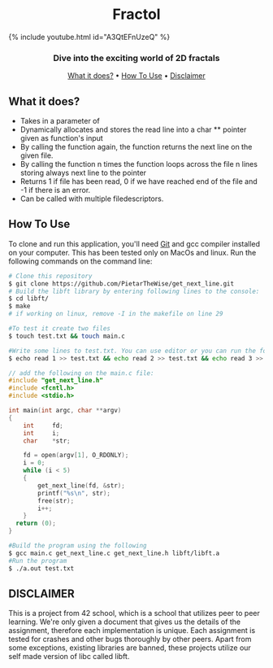 <h1 align="center">
  <br>
    Fractol
  <br>
</h1>

{% include youtube.html id="A3QtEFnUzeQ" %}

<h3 align="center">Dive into the exciting world of 2D fractals</h3>

<p align="center">
  <a href="#what-it-does">What it does?</a> •
  <a href="#how-to-use">How To Use</a> •
  <a href="#disclaimer">Disclaimer</a>
</p>


## What it does?

* Takes in a parameter of 
* Dynamically allocates and stores the read line into a char ** pointer given as function's input 
* By calling the function again, the function returns the next line on the given file.
* By calling the function n times the function loops across the file n lines storing always next line to the pointer
* Returns 1 if file has been read, 0 if we have reached end of the file and -1 if there is an error.
* Can be called with multiple filedescriptors.

## How To Use

To clone and run this application, you'll need [Git](https://git-scm.com) and gcc compiler installed on your computer. This has been tested only on MacOs and linux. Run the following commands on the command line:

```bash
# Clone this repository
$ git clone https://github.com/PietarTheWise/get_next_line.git
# Build the libft library by entering following lines to the console:
$ cd libft/
$ make
# if working on linux, remove -I in the makefile on line 29

#To test it create two files
$ touch test.txt && touch main.c

#Write some lines to test.txt. You can use editor or you can run the following on terminal
$ echo read 1 >> test.txt && echo read 2 >> test.txt && echo read 3 >> test.txt && echo read 4 >> test.txt && echo read 5 >> test.txt
```


```c
// add the following on the main.c file:
#include "get_next_line.h"
#include <fcntl.h>
#include <stdio.h>

int main(int argc, char **argv)
{
	int		fd;
	int		i;
	char	*str;

	fd = open(argv[1], O_RDONLY);
	i = 0;
	while (i < 5)
	{
		get_next_line(fd, &str);
		printf("%s\n", str);
		free(str);
		i++;
	}
  return (0);
}

```
```bash
#Build the program using the following
$ gcc main.c get_next_line.c get_next_line.h libft/libft.a
#Run the program
$ ./a.out test.txt
```

## DISCLAIMER

<p>
This is a project from 42 school, which is a school that utilizes peer to peer learning.
We're only given a document that gives us the details of the assignment, therefore each implementation
is unique. Each assignment is tested for crashes and other bugs thoroughly by other peers. Apart from some exceptions, existing
libraries are banned, these projects utilize our self made version of libc called libft.
</p>
